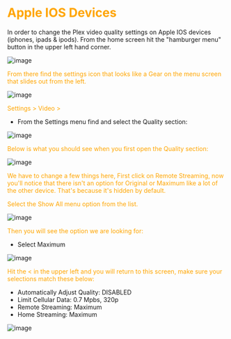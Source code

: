 # <span style="color:orange">Apple IOS Devices</span>
In order to change  the Plex video quality settings on Apple IOS devices (iphones, ipads & ipods).  From the home screen hit the "hamburger menu" button in the upper left hand corner.

![image](https://mediaclients.wiki/client%20screen%20shots/ios/iphone.png)

<span style="color:orange">From there find the settings icon that looks like a Gear on the menu screen that slides out from the left.</span>

![image](https://mediaclients.wiki/client%20screen%20shots/ios/iphone1.png)

<span style="color:orange">Settings > Video ></span>
  * From the Settings menu find and select the Quality section:

![image](https://mediaclients.wiki/client%20screen%20shots/ios/iphone2.png)

<span style="color:orange">Below is what you should see when you first open the Quality section:</span>

![image](https://mediaclients.wiki/client%20screen%20shots/ios/iphone3.png)

<span style="color:orange">We have to change a few things here,  First click on Remote Streaming, now you'll notice that there isn't an option for Original or Maximum like a lot of the other device.  That's because it's hidden by default.</span>

<span style="color:orange">Select the Show All menu option from the list.</span>

![image](https://mediaclients.wiki/client%20screen%20shots/ios/iphone4.png)

<span style="color:orange">Then you will see the option we are looking for:</span>

  * Select Maximum

![image](https://mediaclients.wiki/client%20screen%20shots/ios/iphone5.png)

<span style="color:orange">Hit the < in the upper left and you will return to this screen, make sure your selections match these below:</span>

  * Automatically Adjust Quality: DISABLED
  * Limit Cellular Data: 0.7 Mpbs, 320p
  * Remote Streaming: Maximum
  * Home Streaming: Maximum</span>

![image](https://mediaclients.wiki/client%20screen%20shots/ios/iosquality.png)
